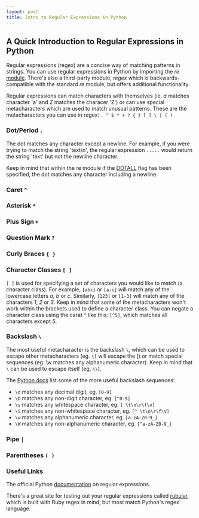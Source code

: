 ```yaml
---
layout: post
title: Intro to Regular Expressions in Python
---
```


## A Quick Introduction to Regular Expressions in Python

Regular expressions (regex) are a concise way of matching patterns in strings. You can use regular expressions in Python by importing the _re_ [module](https://docs.python.org/3/library/re.html#module-re). There's also a third-party module, _regex_ which is backwards-compatible with the standard _re_ module, but offers additional functionality. 

Regular expressions can match characters with themselves (ie. _a_ matches character 'a' and _Z_ matches the characer 'Z') or can use special metacharacters which are used to match unusual patterns. These are the metacharacters you can use in regex: `. ^ $ * + ? { } [ ] \ | ( )`

### Dot/Period `.`
The dot matches any character except a newline. For example, if you were trying to match the string 'text\n', the regular expression `.....` would return the string 'text' but not the newline character. 

Keep in mind that within the re module if the [DOTALL](https://docs.python.org/2/library/re.html#re.DOTALL) flag has been specified, the dot matches any character including a newline.

### Caret `^`


### Asterisk `*`

### Plus Sign `+`

### Question Mark `?`

### Curly Braces `{ }`

### Character Classes `[ ]`
`[ ]` is used for specifying a set of characters you would like to match (a character class). For example, `[abc]` or `[a-c]` will match any of the lowercase letters _a_, _b_ or _c_. Similarly, `[123]` or `[1-3]` will match any of the characters _1_, _2_ or _3_. Keep in mind that some of the metacharacters won't work within the brackets used to define a character class. You can negate a character class using the carat `^` like this: `[^5]`, which matches all characters except _5_. 

### Backslash `\`
The most useful metacharacter is the backslash `\`, which can be used to escape other metacharacters (eg. `\[` will escape the [) or match special sequences (eg. \w matches any alphanumeric character). Keep in mind that `\` can be used to escape itself (eg. `\\`).

The [Python docs](https://docs.python.org/3/howto/regex.html) list some of the more useful backslash sequences:

* `\d` matches any decimal digit, eg. `[0-9]`
* `\D` matches any non-digit character, eg. `[^0-9]`
* `\s` matches any whitespace character, eg. `[ \t\n\r\f\v]`
* `\S` matches any non-whitespace character, eg. `[^ \t\n\r\f\v]`
* `\w` matches any alphanumeric character, eg. `[a-zA-Z0-9_]`
* `\W` matches any non-alphanumeric character, eg. `[^a-zA-Z0-9_]`

### Pipe `|`

### Parentheses `( )`

### Useful Links

The official Python [documentation](https://docs.python.org/3/howto/regex.html) on regular expressions. 

There's a great site for testing out your regular expressions called [rubular](http://rubular.com/), which is built with Ruby regex in mind, but most match Python's regex language. 
